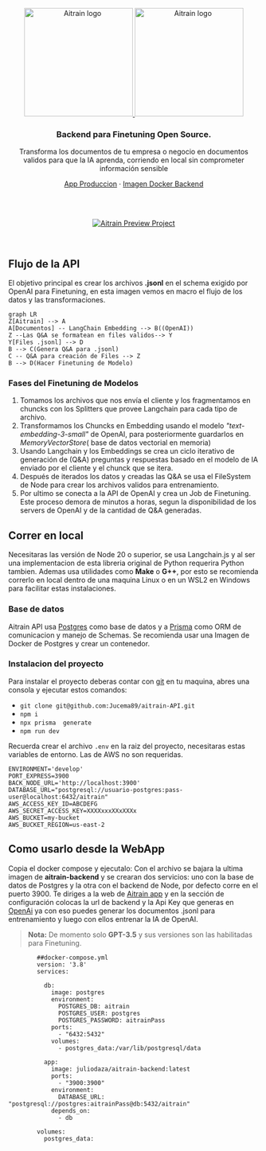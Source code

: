 <p align="center">
  <a href="https://strapi.io/#gh-light-mode-only">
    <img src="https://aitrain.app/assets/img/Aitrain-logo.png" width="218px" alt="Aitrain logo" />
  </a>
  <a href="https://strapi.io/#gh-dark-mode-only">
    <img src="https://aitrain.app/assets/img/Aitrain-logo-color-white.png" width="218px" alt="Aitrain logo" />
  </a>
</p>

<h3 align="center">Backend para Finetuning Open Source.</h3>
<p align="center">Transforma los documentos de tu empresa o negocio en documentos validos para que la IA aprenda, corriendo en local sin comprometer información sensible</p>
<p align="center"><a href="https://aitrain.app/">App Produccion</a>  · <a href="https://hub.docker.com/r/juliodaza/aitrain-backend">Imagen Docker Backend</a> </p>
<br />


<br>

<p align="center">
  <a href="https://strapi.io">
    <img src="https://aitrain.app/assets/img/Aitrain_project.png" alt="Aitrain Preview Project" />
  </a>
</p>
<br>

## Flujo de la API
El objetivo principal es crear los archivos **.jsonl** en el schema exigido por OpenAI para Finetuning, en esta imagen vemos en macro el flujo de los datos y las transformaciones.

```mermaid
graph LR
Z[Aitrain] --> A
A[Documentos] -- LangChain Embedding --> B((OpenAI))
Z --Las Q&A se formatean en files validos--> Y
Y[Files .jsonl] --> D
B --> C(Genera Q&A para .jsonl)
C -- Q&A para creación de Files --> Z
B --> D(Hacer Finetuning de Modelo)
```

### Fases del Finetuning de Modelos
1.  Tomamos los archivos que nos envía el cliente y los fragmentamos en chuncks con los Splitters que provee Langchain para cada tipo de archivo.
2. Transformamos los Chuncks en Embedding usando el modelo *"text-embedding-3-small"* de OpenAI, para posteriormente guardarlos en *MemoryVectorStore*( base de datos vectorial en memoria)
3. Usando Langchain y los Embeddings se crea un ciclo iterativo de generación de (Q&A) preguntas y respuestas basado en el modelo de IA enviado por el cliente y el chunck que se itera.
4. Después de iterados los datos y creadas las Q&A se usa el FileSystem de Node para crear los archivos validos para entrenamiento. 
5. Por ultimo se conecta a la API de OpenAI y crea un Job de Finetuning. Este proceso demora de minutos a horas, segun la disponibilidad de los servers de OpenAI y de la cantidad de Q&A generadas.

## Correr en local
Necesitaras las versión de Node 20 o superior, se usa Langchain.js y al ser una implementacion de esta libreria original de Python requerira Python tambien. Ademas usa utilidades como **Make** o **G++**, por esto se recomienda correrlo en local dentro de una maquina Linux o en un WSL2 en Windows para facilitar estas instalaciones.

### Base de datos
Aitrain API usa [Postgres](https://www.postgresql.org/) como base de datos y a [Prisma](https://www.prisma.io/docs/getting-started/setup-prisma/start-from-scratch/relational-databases-typescript-postgresql) como ORM de comunicacion y manejo de Schemas. Se recomienda usar una Imagen de Docker de Postgres y crear un contenedor.

### Instalacion del proyecto
Para instalar el proyecto deberas contar con [git](https://www.git-scm.com/) en tu maquina, abres una consola y ejecutar estos comandos:

 - `git clone git@github.com:Jucema89/aitrain-API.git`
 -  `npm i` 
 - `npx prisma  generate`
 -  `npm run dev`

Recuerda crear el archivo `.env` en la raiz del proyecto, necesitaras estas variables de entorno. Las de AWS no son requeridas.
```
ENVIRONMENT='develop'
PORT_EXPRESS=3900
BACK_NODE_URL='http://localhost:3900'
DATABASE_URL="postgresql://usuario-postgres:pass-user@localhost:6432/aitrain"
AWS_ACCESS_KEY_ID=ABCDEFG
AWS_SECRET_ACCESS_KEY=XXXXxxxXXxXXXx
AWS_BUCKET=my-bucket
AWS_BUCKET_REGION=us-east-2
```

## Como usarlo desde la WebApp

Copia el docker compose y ejecutalo: Con el archivo se bajara la ultima imagen de **aitrain-backend** y se crearan dos servicios: uno con la base de datos de Postgres y la otra con el backend de Node, por defecto corre en el puerto 3900. Te diriges a la web de [Aitrain app](https://aitrain.app/) y en la sección de configuración colocas la url de backend y la Api Key que generas en [OpenAi](https://platform.openai.com/api-keys) ya con eso puedes generar los documentos .jsonl para entrenamiento y luego con ellos entrenar la IA de OpenAI.
> **Nota:** De momento solo **GPT-3.5** y sus versiones son las habilitadas para Finetuning.

            ##docker-compose.yml
            version: '3.8'
            services:

              db:
                image: postgres
                environment:
                  POSTGRES_DB: aitrain
                  POSTGRES_USER: postgres
                  POSTGRES_PASSWORD: aitrainPass
                ports:
                  - "6432:5432"
                volumes:
                  - postgres_data:/var/lib/postgresql/data

              app:
                image: juliodaza/aitrain-backend:latest
                ports:
                  - "3900:3900"
                environment:
                  DATABASE_URL: "postgresql://postgres:aitrainPass@db:5432/aitrain"
                depends_on:
                  - db

            volumes:
              postgres_data:

